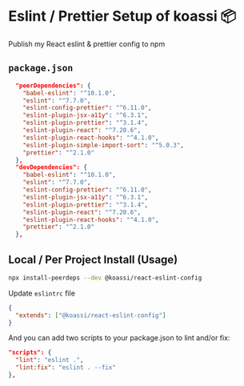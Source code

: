 # Eslint / Prettier Setup of koassi 📦

Publish my React eslint & prettier config to npm

## `package.json`

```json
  "peerDependencies": {
    "babel-eslint": "^10.1.0",
    "eslint": "^7.7.0",
    "eslint-config-prettier": "^6.11.0",
    "eslint-plugin-jsx-a11y": "^6.3.1",
    "eslint-plugin-prettier": "^3.1.4",
    "eslint-plugin-react": "^7.20.6",
    "eslint-plugin-react-hooks": "^4.1.0",
    "eslint-plugin-simple-import-sort": "^5.0.3",
    "prettier": "^2.1.0"
  },
  "devDependencies": {
    "babel-eslint": "^10.1.0",
    "eslint": "^7.7.0",
    "eslint-config-prettier": "^6.11.0",
    "eslint-plugin-jsx-a11y": "^6.3.1",
    "eslint-plugin-prettier": "^3.1.4",
    "eslint-plugin-react": "^7.20.6",
    "eslint-plugin-react-hooks": "^4.1.0",
    "prettier": "^2.1.0"
  },
```

## Local / Per Project Install (Usage)

```bash
npx install-peerdeps --dev @koassi/react-eslint-config
```

Update `eslintrc` file

```json
{
  "extends": ["@koassi/react-eslint-config"]
}
```

And you can add two scripts to your package.json to lint and/or fix:

```json
"scripts": {
  "lint": "eslint .",
  "lint:fix": "eslint . --fix"
},
```
